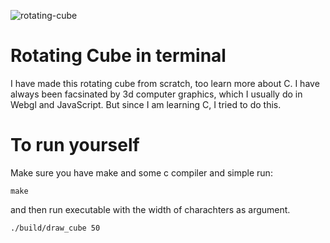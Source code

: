 ![rotating-cube](https://github.com/hamza512b/ccube/assets/63897375/7b799f6e-ed0a-48eb-bad5-31ff7ae60c27)

# Rotating Cube in terminal
I have made this rotating cube from scratch, too learn more about C. I have always been facsinated by 3d computer graphics, which I usually do in Webgl and JavaScript. But since I am learning C, I tried to do this.

# To run yourself
Make sure you have make and some c compiler and simple run: 
```
make
```

and then run executable with the width of charachters as argument.
```
./build/draw_cube 50
```
